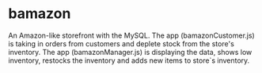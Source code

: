 # bamazon
An Amazon-like storefront with the MySQL. The app (bamazonCustomer.js) is taking in orders from customers and deplete stock from the store's inventory.  The app (bamazonManager.js) is displaying the data, shows low inventory, restocks the inventory and adds new items to store`s inventory. 